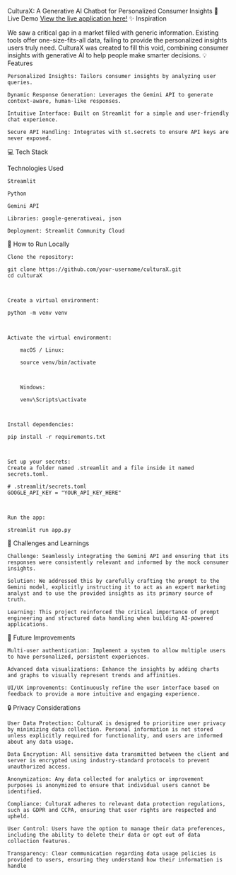 CulturaX: A Generative AI Chatbot for Personalized Consumer Insights
🚀 Live Demo
[View the live application here!](https://culturax-mpq4vqtzks9kfs6866m7ah.streamlit.app/)
✨ Inspiration

We saw a critical gap in a market filled with generic information. Existing tools offer one-size-fits-all data, failing to provide the personalized insights users truly need. CulturaX was created to fill this void, combining consumer insights with generative AI to help people make smarter decisions.
💡 Features

    Personalized Insights: Tailors consumer insights by analyzing user queries.

    Dynamic Response Generation: Leverages the Gemini API to generate context-aware, human-like responses.

    Intuitive Interface: Built on Streamlit for a simple and user-friendly chat experience.

    Secure API Handling: Integrates with st.secrets to ensure API keys are never exposed.

💻 Tech Stack

Technologies Used

    Streamlit

    Python

    Gemini API

    Libraries: google-generativeai, json

    Deployment: Streamlit Community Cloud

🔧 How to Run Locally

    Clone the repository:

    git clone https://github.com/your-username/culturaX.git
    cd culturaX



    Create a virtual environment:

    python -m venv venv



    Activate the virtual environment:

        macOS / Linux:

        source venv/bin/activate



        Windows:

        venv\Scripts\activate



    Install dependencies:

    pip install -r requirements.txt



    Set up your secrets:
    Create a folder named .streamlit and a file inside it named secrets.toml.

    # .streamlit/secrets.toml
    GOOGLE_API_KEY = "YOUR_API_KEY_HERE"



    Run the app:

    streamlit run app.py



🚧 Challenges and Learnings

    Challenge: Seamlessly integrating the Gemini API and ensuring that its responses were consistently relevant and informed by the mock consumer insights.

    Solution: We addressed this by carefully crafting the prompt to the Gemini model, explicitly instructing it to act as an expert marketing analyst and to use the provided insights as its primary source of truth.

    Learning: This project reinforced the critical importance of prompt engineering and structured data handling when building AI-powered applications.

🎯 Future Improvements

    Multi-user authentication: Implement a system to allow multiple users to have personalized, persistent experiences.

    Advanced data visualizations: Enhance the insights by adding charts and graphs to visually represent trends and affinities.

    UI/UX improvements: Continuously refine the user interface based on feedback to provide a more intuitive and engaging experience.

🔒 Privacy Considerations

    User Data Protection: CulturaX is designed to prioritize user privacy by minimizing data collection. Personal information is not stored unless explicitly required for functionality, and users are informed about any data usage.

    Data Encryption: All sensitive data transmitted between the client and server is encrypted using industry-standard protocols to prevent unauthorized access.

    Anonymization: Any data collected for analytics or improvement purposes is anonymized to ensure that individual users cannot be identified.

    Compliance: CulturaX adheres to relevant data protection regulations, such as GDPR and CCPA, ensuring that user rights are respected and upheld.

    User Control: Users have the option to manage their data preferences, including the ability to delete their data or opt out of data collection features.

    Transparency: Clear communication regarding data usage policies is provided to users, ensuring they understand how their information is handle
